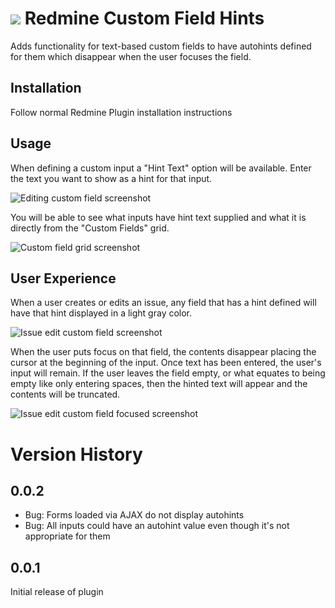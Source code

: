 # ![](https://github.com/bpat1434/redmine_custom_field_hints/raw/master/docs/icon-small.png) Redmine Custom Field Hints

Adds functionality for text-based custom fields to have autohints defined for them which disappear when the user focuses the field. 

## Installation

Follow normal Redmine Plugin installation instructions

## Usage

When defining a custom input a "Hint Text" option will be available.  Enter the text you want to show as a hint for that input.

![Editing custom field screenshot](https://github.com/bpat1434/redmine_custom_field_hints/raw/master/docs/custom_field_edit.png)

You will be able to see what inputs have hint text supplied and what it is directly from the "Custom Fields" grid.

![Custom field grid screenshot](https://github.com/bpat1434/redmine_custom_field_hints/raw/master/docs/custom_fields_grid.png)

## User Experience

When a user creates or edits an issue, any field that has a hint defined will have that hint displayed in a light gray color.

![Issue edit custom field screenshot](https://github.com/bpat1434/redmine_custom_field_hints/raw/master/docs/custom_field_issue_edit.png)

When the user puts focus on that field, the contents disappear placing the cursor at the beginning of the input.  Once text has been entered, the user's input will remain.  If the user leaves the field empty, or what equates to being empty like only entering spaces, then the hinted text will appear and the contents will be truncated.

![Issue edit custom field focused screenshot](https://github.com/bpat1434/redmine_custom_field_hints/raw/master/docs/custom_field_issue_edit_focused.png)

# Version History

## 0.0.2

* Bug: Forms loaded via AJAX do not display autohints
* Bug: All inputs could have an autohint value even though it's not appropriate for them

## 0.0.1

Initial release of plugin
